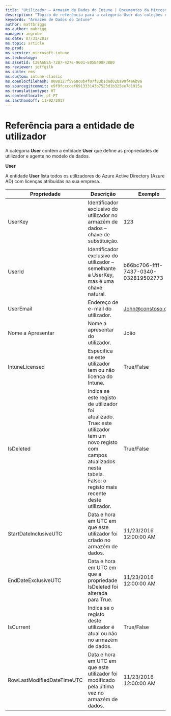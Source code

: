 ```yaml
---
title: "Utilizador – Armazém de Dados do Intune | Documentos da Microsoft"
description: "Tópico de referência para a categoria User das coleções de entidades na API do Armazém de Dados do Intune."
keywords: "Armazém de Dados do Intune"
author: mattbriggs
ms.author: mabrigg
manager: angrobe
ms.date: 07/31/2017
ms.topic: article
ms.prod: 
ms.service: microsoft-intune
ms.technology: 
ms.assetid: C29A6EEA-72B7-427E-9601-E05B408F3BB0
ms.reviewer: jeffgilb
ms.suite: ems
ms.custom: intune-classic
ms.openlocfilehash: 8088127f5968c0b4f07f83b1dad02ba90f4e6b9a
ms.sourcegitcommit: e9f9fccccef691333143b7523d1b325ee7d1915a
ms.translationtype: HT
ms.contentlocale: pt-PT
ms.lasthandoff: 11/02/2017
---
```

# <a name="reference-for-user-entity"></a>Referência para a entidade de utilizador

A categoria **User** contém a entidade **User** que define as propriedades de utilizador e agente no modelo de dados.

**User**

A entidade **User** lista todos os utilizadores do Azure Active Directory (Azure AD) com licenças atribuídas na sua empresa.

| Propriedade  | Descrição | Exemplo |
|---------|------------|--------|
| UserKey |Identificador exclusivo do utilizador no armazém de dados – chave de substituição. |123 |
| UserId |Identificador exclusivo do utilizador – semelhante a UserKey, mas é uma chave natural. |b66bc706-ffff-7437-0340-032819502773 |
| UserEmail |Endereço de e-mail do utilizador. |John@constoso.com |
| Nome a Apresentar |Nome a apresentar do utilizador. |João |
| IntuneLicensed |Especifica se este utilizador tem ou não licença do Intune. |True/False |
| IsDeleted |Indica se este registo de utilizador foi atualizado.  True: este utilizador tem um novo registo com campos atualizados nesta tabela. False: o registo mais recente deste utilizador. |True/False |
| StartDateInclusiveUTC |Data e hora em UTC em que este utilizador foi criado no armazém de dados. |11/23/2016 12:00:00 AM |
| EndDateExclusiveUTC |Data e hora em UTC em que a propriedade IsDeleted foi alterada para True. |11/23/2016 12:00:00 AM |
| IsCurrent |Indica se o registo deste utilizador é atual ou não no armazém de dados. |True/False |
| RowLastModifiedDateTimeUTC |Data e hora em UTC em que este utilizador foi modificado pela última vez no armazém de dados. |11/23/2016 12:00:00 AM |

